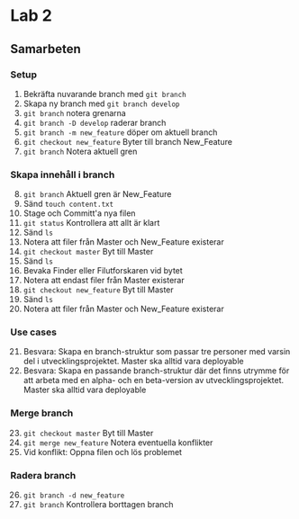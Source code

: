 # Lab 2

## Samarbeten

### Setup
1. Bekräfta nuvarande branch med ```git branch```
2. Skapa ny branch med ```git branch develop```
3. ```git branch``` notera grenarna
4. ```git branch -D develop``` raderar branch
5. ```git branch -m new_feature``` döper om aktuell branch
6. ```git checkout new_feature``` Byter till branch New_Feature
7. ```git branch``` Notera aktuell gren

### Skapa innehåll i branch
8. ```git branch``` Aktuell gren är New_Feature
9. Sänd ```touch content.txt```
10. Stage och Committ'a nya filen
11. ```git status``` Kontrollera att allt är klart
12. Sänd ```ls```
13. Notera att filer från Master och New_Feature existerar
14. ```git checkout master``` Byt till Master
15. Sänd ```ls```
16. Bevaka Finder eller Filutforskaren vid bytet
17. Notera att endast filer från Master existerar
18. ```git checkout new_feature``` Byt till Master
19. Sänd ```ls```
20. Notera att filer från Master och New_Feature existerar
### Use cases
21. Besvara: Skapa en branch-struktur som passar tre personer med varsin del i utvecklingsprojektet. Master ska alltid vara deployable
22. Besvara: Skapa en passande branch-struktur  där det finns utrymme för att arbeta med en alpha- och en beta-version av utvecklingsprojektet. Master ska alltid vara deployable
### Merge branch
23. ```git checkout master``` Byt till Master
24. ```git merge new_feature``` Notera eventuella konflikter
25. Vid konflikt: Oppna filen och lös problemet
### Radera branch
26. ```git branch -d new_feature``` 
27. ```git branch``` Kontrollera borttagen branch
